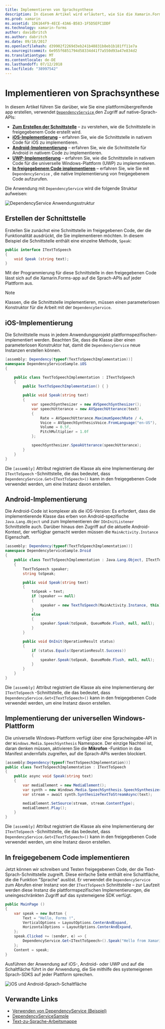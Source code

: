```yaml
---
title: Implementieren von Sprachsynthese
description: In diesem Artikel wird erläutert, wie Sie die Xamarin.Forms DependencyService-Klasse verwenden, um die einzelnen Plattformen native-Sprach-API aufrufen.
ms.prod: xamarin
ms.assetid: 1D6164F9-4ECE-43A6-B583-1F5D5EFC1DDF
ms.technology: xamarin-forms
author: davidbritch
ms.author: dabritch
ms.date: 09/18/2017
ms.openlocfilehash: d39902f2269d3eb241b48831b8eb1b181ff11e7a
ms.sourcegitcommit: 6e955f6851794d58334d41f7a550d93a47e834d2
ms.translationtype: MT
ms.contentlocale: de-DE
ms.lasthandoff: 07/12/2018
ms.locfileid: "38997542"
---
```

# <a name="implementing-text-to-speech"></a>Implementieren von Sprachsynthese

In diesem Artikel führen Sie darüber, wie Sie eine plattformübergreifende app erstellen, verwendet [ `DependencyService` ](xref:Xamarin.Forms.DependencyService) den Zugriff auf native-Sprach-APIs:

- **[Zum Erstellen der Schnittstelle](#Creating_the_Interface)**  &ndash; zu verstehen, wie die Schnittstelle in freigegebenem Code erstellt wird.
- **[iOS-Implementierung](#iOS_Implementation)**  &ndash; erfahren Sie, wie die Schnittstelle in nativem Code für iOS zu implementieren.
- **[Android-Implementierung](#Android_Implementation)**  &ndash; erfahren Sie, wie die Schnittstelle für Android in nativem Code zu implementieren.
- **[UWP-Implementierung](#WindowsImplementation)**  &ndash; erfahren Sie, wie die Schnittstelle in nativem Code für die universelle Windows-Plattform (UWP) zu implementieren.
- **[In freigegebenem Code implementieren](#Implementing_in_Shared_Code)**  &ndash; erfahren Sie, wie Sie mit `DependencyService` , die native Implementierung von freigegebenem Code aufzurufen.

Die Anwendung mit `DependencyService` wird die folgende Struktur aufweisen:

![](text-to-speech-images/tts-diagram.png "DependencyService Anwendungsstruktur")

<a name="Creating_the_Interface" />

## <a name="creating-the-interface"></a>Erstellen der Schnittstelle

Erstellen Sie zunächst eine Schnittstelle im freigegebenen Code, der die Funktionalität ausdrückt, die Sie implementieren möchten. In diesem Beispiel die Schnittstelle enthält eine einzelne Methode, `Speak`:

```csharp
public interface ITextToSpeech
{
    void Speak (string text);
}
```

Mit der Programmierung für diese Schnittstelle in den freigegebenen Code lässt sich auf die Xamarin.Forms-app auf die Sprach-APIs auf jeder Plattform aus.

> [!NOTE]
> Klassen, die die Schnittstelle implementieren, müssen einen parameterlosen Konstruktor für die Arbeit mit der `DependencyService`.

<a name="iOS_Implementation" />

## <a name="ios-implementation"></a>iOS-Implementierung

Die Schnittstelle muss in jedem Anwendungsprojekt plattformspezifischen-implementiert werden. Beachten Sie, dass die Klasse über einen parameterlosen Konstruktor hat, damit die `DependencyService` neue Instanzen erstellen können.

```csharp
[assembly: Dependency(typeof(TextToSpeechImplementation))]
namespace DependencyServiceSample.iOS
{

    public class TextToSpeechImplementation : ITextToSpeech
    {
        public TextToSpeechImplementation() { }

        public void Speak(string text)
        {
            var speechSynthesizer = new AVSpeechSynthesizer();
            var speechUtterance = new AVSpeechUtterance(text)
            {
                Rate = AVSpeechUtterance.MaximumSpeechRate / 4,
                Voice = AVSpeechSynthesisVoice.FromLanguage("en-US"),
                Volume = 0.5f,
                PitchMultiplier = 1.0f
            };

            speechSynthesizer.SpeakUtterance(speechUtterance);
        }
    }
}
```

Die `[assembly]` Attribut registriert die Klasse als eine Implementierung der `ITextToSpeech` -Schnittstelle, die das bedeutet, dass `DependencyService.Get<ITextToSpeech>()` kann in den freigegebenen Code verwendet werden, um eine Instanz davon erstellen.

<a name="Android_Implementation" />

## <a name="android-implementation"></a>Android-Implementierung

Die Android-Code ist komplexer als die iOS-Version: Es erfordert, dass die implementierende Klasse das erben von Android-spezifische `Java.Lang.Object` und zum Implementieren der `IOnInitListener` Schnittstelle auch. Darüber hinaus den Zugriff auf die aktuelle Android-Kontext, der verfügbar gemacht werden müssen die `MainActivity.Instance` Eigenschaft.

```csharp
[assembly: Dependency(typeof(TextToSpeechImplementation))]
namespace DependencyServiceSample.Droid
{
    public class TextToSpeechImplementation : Java.Lang.Object, ITextToSpeech, TextToSpeech.IOnInitListener
    {
        TextToSpeech speaker;
        string toSpeak;

        public void Speak(string text)
        {
            toSpeak = text;
            if (speaker == null)
            {
                speaker = new TextToSpeech(MainActivity.Instance, this);
            }
            else
            {
                speaker.Speak(toSpeak, QueueMode.Flush, null, null);
            }
        }

        public void OnInit(OperationResult status)
        {
            if (status.Equals(OperationResult.Success))
            {
                speaker.Speak(toSpeak, QueueMode.Flush, null, null);
            }
        }
    }
}
```

Die `[assembly]` Attribut registriert die Klasse als eine Implementierung der `ITextToSpeech` -Schnittstelle, die das bedeutet, dass `DependencyService.Get<ITextToSpeech>()` kann in den freigegebenen Code verwendet werden, um eine Instanz davon erstellen.

<a name="WindowsImplementation" />

## <a name="universal-windows-platform-implementation"></a>Implementierung der universellen Windows-Plattform

Die universelle Windows-Plattform verfügt über eine Spracheingabe-API in der `Windows.Media.SpeechSynthesis` Namespace. Der einzige Nachteil ist, daran denken müssen, aktivieren Sie die **Mikrofon** -Funktion in das Manifest andernfalls zugreifen, auf die Sprach-APIs werden blockiert.

```csharp
[assembly:Dependency(typeof(TextToSpeechImplementation))]
public class TextToSpeechImplementation : ITextToSpeech
{
    public async void Speak(string text)
    {
        var mediaElement = new MediaElement();
        var synth = new Windows.Media.SpeechSynthesis.SpeechSynthesizer();
        var stream = await synth.SynthesizeTextToStreamAsync(text);

        mediaElement.SetSource(stream, stream.ContentType);
        mediaElement.Play();
    }
}
```

Die `[assembly]` Attribut registriert die Klasse als eine Implementierung der `ITextToSpeech` -Schnittstelle, die das bedeutet, dass `DependencyService.Get<ITextToSpeech>()` kann in den freigegebenen Code verwendet werden, um eine Instanz davon erstellen.

<a name="Implementing_in_Shared_Code" />

## <a name="implementing-in-shared-code"></a>In freigegebenem Code implementieren

Jetzt können wir schreiben und Testen freigegebenen Code, der die Text-Sprach-Schnittstelle zugreift. Diese einfache Seite enthält eine Schaltfläche, die die Funktion "Sprache" auslöst. Er verwendet die `DependencyService` zum Abrufen einer Instanz von der `ITextToSpeech` Schnittstelle &ndash; zur Laufzeit werden diese Instanz die plattformspezifischen Implementierungen, die uneingeschränkten Zugriff auf das systemeigene SDK verfügt.

```csharp
public MainPage ()
{
    var speak = new Button {
        Text = "Hello, Forms !",
        VerticalOptions = LayoutOptions.CenterAndExpand,
        HorizontalOptions = LayoutOptions.CenterAndExpand,
    };
    speak.Clicked += (sender, e) => {
        DependencyService.Get<ITextToSpeech>().Speak("Hello from Xamarin Forms");
    };
    Content = speak;
}
```

Ausführen der Anwendung auf iOS-, Android- oder UWP und auf die Schaltfläche führt in der Anwendung, die Sie mithilfe des systemeigenen Sprach-SDKS auf jeder Plattform sprechen.

 ![iOS und Android-Sprach-Schaltfläche](text-to-speech-images/running.png "Sprachsynthese-Beispiel")


## <a name="related-links"></a>Verwandte Links

- [Verwenden von DependencyService (Beispiel)](https://developer.xamarin.com/samples/xamarin-forms/UsingDependencyService/)
- [DependencyServiceSample](https://developer.xamarin.com/samples/xamarin-forms/DependencyService/DependencyServiceSample/)
- [Text-zu-Sprache-Arbeitsmappe](https://developer.xamarin.com/workbooks/xamarin-forms/application-fundamentals/text-to-speech/text-to-speech.workbook)

